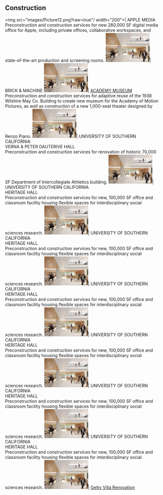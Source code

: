 ## Construction

<img src="images/Picture12.png?raw=true"/ width="200">| APPLE MEDIA <br>Preconstruction and construction services for new 280,000 SF digital media office for Apple, including private offices, collaborative workspaces, and state-of-the-art production and screening rooms.
<img src="images/Picture12.png?raw=true"/>| BRICK & MACHINE
<img src="images/Picture12.png?raw=true"/>| [ACADEMY MUSEUM](https://www.academymuseum.org/) <br>Preconstruction and construction services for adaptive reuse of the 1938 Wilshire May Co. Building to create new museum for the Academy of Motion Pictures, as well as construction of a new 1,000-seat theater designed by Renzo Piano.
<img src="images/Picture12.png?raw=true"/>| UNIVERSITY OF SOUTHERN CALIFORNIA <br>VERNA & PETER DAUTERIVE HALL <br>Preconstruction and construction services for renovation of historic 70,000 SF Department of Intercollegiate Athletics building.
<img src="images/Picture12.png?raw=true"/>| UNIVERSITY OF SOUTHERN CALIFORNIA <br>HERITAGE HALL <br>Preconstruction and construction services for new, 100,000 SF office and classroom facility housing flexible spaces for interdisciplinary social sciences research.
<img src="images/Picture12.png?raw=true"/>| UNIVERSITY OF SOUTHERN CALIFORNIA <br>HERITAGE HALL <br>Preconstruction and construction services for new, 100,000 SF office and classroom facility housing flexible spaces for interdisciplinary social sciences research.
<img src="images/Picture12.png?raw=true"/>| UNIVERSITY OF SOUTHERN CALIFORNIA <br>HERITAGE HALL <br>Preconstruction and construction services for new, 100,000 SF office and classroom facility housing flexible spaces for interdisciplinary social sciences research.
<img src="images/Picture12.png?raw=true"/>| UNIVERSITY OF SOUTHERN CALIFORNIA <br>HERITAGE HALL <br>Preconstruction and construction services for new, 100,000 SF office and classroom facility housing flexible spaces for interdisciplinary social sciences research.
<img src="images/Picture12.png?raw=true"/>| UNIVERSITY OF SOUTHERN CALIFORNIA <br>HERITAGE HALL <br>Preconstruction and construction services for new, 100,000 SF office and classroom facility housing flexible spaces for interdisciplinary social sciences research.
<img src="images/Picture12.png?raw=true"/>| UNIVERSITY OF SOUTHERN CALIFORNIA <br>HERITAGE HALL <br>Preconstruction and construction services for new, 100,000 SF office and classroom facility housing flexible spaces for interdisciplinary social sciences research.
<img src="images/Picture12.png?raw=true"/>| [Getty Villa Renovation](https://annacjacobson.github.io/thegettyvilla)
